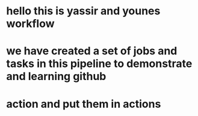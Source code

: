 # hello this is yassir and younes workflow
# we have created a set of jobs and tasks in this pipeline to demonstrate and learning github
# action and put them in actions 